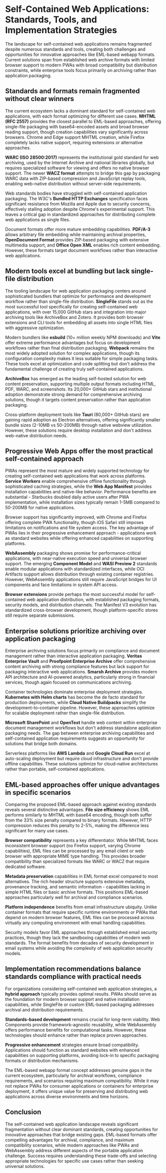 # Self-Contained Web Applications: Standards, Tools, and Implementation Strategies

The landscape for self-contained web applications remains fragmented despite numerous standards and tools, creating both challenges and opportunities for innovative approaches like EML-based webapp formats. Current solutions span from established web archive formats with limited browser support to modern PWAs with broad compatibility but distribution constraints, while enterprise tools focus primarily on archiving rather than application packaging.

## Standards and formats remain fragmented without clear winners

The current ecosystem lacks a dominant standard for self-contained web applications, with each format optimizing for different use cases. **MHTML (RFC 2557)** provides the closest parallel to EML-based approaches, offering single-file packaging with base64-encoded assets and broad browser reading support, though creation capabilities vary significantly across browsers. Chrome and Edge support MHTML creation, while Firefox completely lacks native support, requiring extensions or alternative approaches.

**WARC (ISO 28500:2017)** represents the institutional gold standard for web archiving, used by the Internet Archive and national libraries globally, but requires specialized software for viewing and offers no native browser support. The newer **WACZ format** attempts to bridge this gap by packaging WARC data with ZIP-based compression and JavaScript replay tools, enabling web-native distribution without server-side requirements.

Web standards bodies have struggled with self-contained application packaging. The W3C's **Bundled HTTP Exchanges** specification faces significant resistance from Mozilla and Apple due to security concerns, effectively stalling adoption despite Chrome's experimental support. This leaves a critical gap in standardized approaches for distributing complete web applications as single files.

Document formats offer more mature embedding capabilities. **PDF/A-3** allows arbitrary file embedding while maintaining archival properties, **OpenDocument Format** provides ZIP-based packaging with extensive multimedia support, and **Office Open XML** enables rich content embedding. However, these formats target document workflows rather than interactive web applications.

## Modern tools excel at bundling but lack single-file distribution

The tooling landscape for web application packaging centers around sophisticated bundlers that optimize for performance and development workflow rather than single-file distribution. **SingleFile** stands out as the most successful tool specifically for creating self-contained web applications, with over 15,000 GitHub stars and integration into major archiving tools like ArchiveBox and Zotero. It provides both browser extensions and CLI tools for embedding all assets into single HTML files with aggressive optimization.

Modern bundlers like **esbuild** (10+ million weekly NPM downloads) and **Vite** offer extreme performance advantages but focus on development workflows rather than final distribution packaging. **Webpack** remains the most widely adopted solution for complex applications, though its configuration complexity makes it less suitable for simple packaging tasks. These tools excel at optimization and code splitting but don't address the fundamental challenge of creating truly self-contained applications.

**ArchiveBox** has emerged as the leading self-hosted solution for web content preservation, supporting multiple output formats including HTML, PDF, WARC, and screenshots. Its 20,000+ GitHub stars and institutional adoption demonstrate strong demand for comprehensive archiving solutions, though it targets content preservation rather than application packaging.

Cross-platform deployment tools like **Tauri** (80,000+ GitHub stars) are gaining rapid adoption as Electron alternatives, offering significantly smaller bundle sizes (2-10MB vs 50-200MB) through native webview utilization. However, these solutions require desktop installation and don't address web-native distribution needs.

## Progressive Web Apps offer the most practical self-contained approach

PWAs represent the most mature and widely supported technology for creating self-contained web applications that work across platforms. **Service Workers** enable comprehensive offline functionality through sophisticated caching strategies, while the **Web App Manifest** provides installation capabilities and native-like behavior. Performance benefits are substantial - Starbucks doubled daily active users after PWA implementation, while installation sizes typically remain 1-5MB compared to 50-200MB for native applications.

Browser support has significantly improved, with Chrome and Firefox offering complete PWA functionality, though iOS Safari still imposes limitations on notifications and file system access. The key advantage of PWAs lies in their progressive enhancement approach - applications work as standard websites while offering enhanced capabilities on supporting platforms.

**WebAssembly** packaging shows promise for performance-critical applications, with near-native execution speed and universal browser support. The emerging **Component Model** and **WASI Preview 2** standards enable modular applications with standardized interfaces, while OCI Artifacts support allows distribution through existing container registries. However, WebAssembly applications still require JavaScript bridges for UI components and face limitations in system API access.

**Browser extensions** provide perhaps the most successful model for self-contained web application distribution, with established packaging formats, security models, and distribution channels. The Manifest V3 evolution has standardized cross-browser development, though platform-specific stores still require separate submissions.

## Enterprise solutions prioritize archiving over application packaging

Enterprise archiving solutions focus primarily on compliance and document management rather than interactive application packaging. **Veritas Enterprise Vault** and **Proofpoint Enterprise Archive** offer comprehensive content archiving with strong compliance features but lack support for packaging interactive web applications. **Smarsh Archive** provides modern API architecture and AI-powered analytics, particularly strong in financial services, though again focused on communications archiving.

Container technologies dominate enterprise deployment strategies. **Kubernetes with Helm charts** has become the de facto standard for production deployments, while **Cloud Native Buildpacks** simplify the development-to-container pipeline. However, these approaches optimize for scalable deployment rather than single-file distribution.

**Microsoft SharePoint** and **OpenText** handle web content within enterprise document management workflows but don't address standalone application packaging needs. The gap between enterprise archiving capabilities and self-contained application requirements suggests an opportunity for solutions that bridge both domains.

Serverless platforms like **AWS Lambda** and **Google Cloud Run** excel at auto-scaling deployment but require cloud infrastructure and don't provide offline capabilities. These solutions optimize for cloud-native architectures rather than portable, self-contained applications.

## EML-based approaches offer unique advantages in specific scenarios

Comparing the proposed EML-based approach against existing standards reveals several distinctive advantages. **File size efficiency** shows EML performs similarly to MHTML with base64 encoding, though both suffer from the 33% size penalty compared to binary formats. However, HTTP compression reduces this penalty to 2-5%, making the difference less significant for many use cases.

**Browser compatibility** represents a key differentiator. While MHTML faces inconsistent browser support (no Firefox support, varying Chrome capabilities), EML files can be processed by any email client or web browser with appropriate MIME type handling. This provides broader compatibility than specialized formats like WARC or WACZ that require dedicated software.

**Metadata preservation** capabilities in EML format excel compared to most alternatives. The rich header structure supports extensive metadata, provenance tracking, and semantic information - capabilities lacking in simple HTML files or basic archive formats. This positions EML-based approaches particularly well for archival and compliance scenarios.

**Platform independence** benefits from email infrastructure ubiquity. Unlike container formats that require specific runtime environments or PWAs that depend on modern browser features, EML files can be processed across virtually any computing environment with email handling capabilities.

Security models favor EML approaches through established email security practices, though they lack the sandboxing capabilities of modern web standards. The format benefits from decades of security development in email systems while avoiding the complexity of web application security models.

## Implementation recommendations balance standards compliance with practical needs

For organizations considering self-contained web application strategies, a **hybrid approach** typically provides optimal results. PWAs should serve as the foundation for modern browser support and native installation capabilities, while SingleFile or custom EML-based packaging addresses archival and distribution requirements.

**Standards-based development** remains crucial for long-term viability. Web Components provide framework-agnostic reusability, while WebAssembly offers performance benefits for computational tasks. However, these technologies should enhance rather than replace proven approaches.

**Progressive enhancement** strategies ensure broad compatibility. Applications should function as standard websites with enhanced capabilities on supporting platforms, avoiding lock-in to specific packaging formats or distribution mechanisms.

The EML-based webapp format concept addresses genuine gaps in the current ecosystem, particularly for archival workflows, compliance requirements, and scenarios requiring maximum compatibility. While it may not replace PWAs for consumer applications or containers for enterprise deployment, it offers unique value for preserving and distributing web applications across diverse environments and time horizons.

## Conclusion

The self-contained web application landscape reveals significant fragmentation without clear dominant standards, creating opportunities for innovative approaches that bridge existing gaps. EML-based formats offer compelling advantages for archival, compliance, and maximum compatibility scenarios, while modern approaches like PWAs and WebAssembly address different aspects of the portable application challenge. Success requires understanding these trade-offs and selecting appropriate technologies for specific use cases rather than seeking universal solutions.
